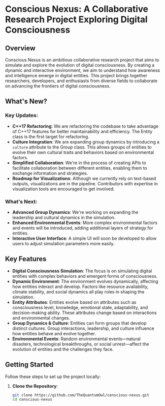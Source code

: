 # Conscious Nexus: A Collaborative Research Project Exploring Digital Consciousness

## Overview

Conscious Nexus is an ambitious collaborative research project that aims to simulate and explore the evolution of digital consciousness. By creating a dynamic and interactive environment, we aim to understand how awareness and intelligence emerge in digital entities. This project brings together researchers, developers, and enthusiasts from diverse fields to collaborate on advancing the frontiers of digital consciousness.

## What's New?

### Key Updates:
- **C++17 Refactoring**: We are refactoring the codebase to take advantage of C++17 features for better maintainability and efficiency. The Entity class is the first target for refactoring.
- **Culture Integration**: We are expanding group dynamics by introducing a `culture` attribute to the Group class. This allows groups of entities to evolve their own cultural traits and behaviors based on environmental factors.
- **Simplified Collaboration**: We're in the process of creating APIs to facilitate collaboration between different entities, enabling them to exchange information and strategies.
- **Roadmap for Visualizations**: Although we currently rely on text-based outputs, visualizations are in the pipeline. Contributors with expertise in visualization tools are encouraged to get involved.
  
### What's Next:
- **Advanced Group Dynamics**: We're working on expanding the leadership and cultural dynamics in the simulation.
- **Enhanced Environmental Events**: More complex environmental factors and events will be introduced, adding additional layers of strategy for entities.
- **Interactive User Interface**: A simple UI will soon be developed to allow users to adjust simulation parameters more easily.

## Key Features

- **Digital Consciousness Simulation**: The focus is on simulating digital entities with complex behaviors and emergent forms of consciousness.
- **Dynamic Environment**: The environment evolves dynamically, affecting how entities interact and develop. Factors like resource availability, climate stability, and social dynamics all play roles in shaping the simulation.
- **Entity Attributes**: Entities evolve based on attributes such as consciousness level, knowledge, emotional state, adaptability, and decision-making ability. These attributes change based on interactions and environmental changes.
- **Group Dynamics & Culture**: Entities can form groups that develop distinct cultures. Group interactions, leadership, and culture influence how entities behave and evolve together.
- **Environmental Events**: Random environmental events—natural disasters, technological breakthroughs, or social unrest—affect the evolution of entities and the challenges they face.

## Getting Started

Follow these steps to set up the project locally:

1. **Clone the Repository**:
   ```bash
   git clone https://github.com/TheQuantumOwl/conscious-nexus.git
   cd conscious-nexus
